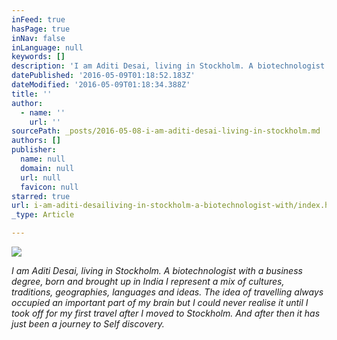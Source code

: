 ```yaml
---
inFeed: true
hasPage: true
inNav: false
inLanguage: null
keywords: []
description: 'I am Aditi Desai, living in Stockholm. A biotechnologist with a business degree, born and brought up in India I represent a mix of cultures, traditions, geographies, languages and ideas. The idea of travelling always occupied an important part of my brain but I could never realise it until I took off for my first travel after I moved to Stockholm. And after then it has just been a journey to Self discovery.'
datePublished: '2016-05-09T01:18:52.183Z'
dateModified: '2016-05-09T01:18:34.388Z'
title: ''
author:
  - name: ''
    url: ''
sourcePath: _posts/2016-05-08-i-am-aditi-desai-living-in-stockholm.md
authors: []
publisher:
  name: null
  domain: null
  url: null
  favicon: null
starred: true
url: i-am-aditi-desailiving-in-stockholm-a-biotechnologist-with/index.html
_type: Article

---
```

![](https://s3-us-west-2.amazonaws.com/the-grid-img/p/a59774e65c026ed1efaa0eed22104635007c5e7d.jpg)

_I am Aditi Desai, living in Stockholm. A biotechnologist with a business degree, born and brought up in India I represent a mix of cultures, traditions, geographies, languages and ideas. The idea of travelling always occupied an important part of my brain but I could never realise it until I took off for my first travel after I moved to Stockholm. And after then it has just been a journey to Self discovery._